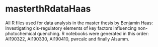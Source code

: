 # masterthRdataHaas
All R files used for data analysis in the master thesis by Benjamin Haas: Investigating cis-regulatory elements of key factors influencing non-photochemical quenching. R notebooks were generated in this order: AI190322, AI190330, AI190410, pwrcalc and finally AIsumm.
